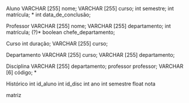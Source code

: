 Aluno
VARCHAR [255] nome;
VARCHAR [255] curso;
int semestre;
int matrícula; *
int data_de_conclusão;

Professor
VARCHAR [255] nome;
VARCHAR [255] departamento;
int matrícula; (?)*
boolean chefe_departamento;

Curso
int duração;
VARCHAR [255] curso;

Departamento
VARCHAR [255] curso;
VARCHAR [255] departamento;

Disciplina
VARCHAR [255] departamento;
professor professor;
VARCHAR [6] código; *

Histórico
int id_aluno
int id_disc
int ano
int semestre
float nota

matriz

